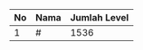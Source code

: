 | No | Nama            | Jumlah Level |
|----|-----------------|--------------|
| 1  | #    |    1536        |
